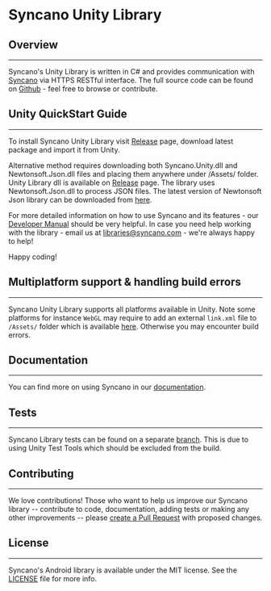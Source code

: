 # Syncano Unity Library

## Overview
---

Syncano's Unity Library is written in C# and provides communication with [Syncano](http://www.syncano.io/) via HTTPS RESTful interface.
The full source code can be found on [Github](https://github.com/Syncano/syncano-unity/) - feel free to browse or contribute.

## Unity QuickStart Guide
---
To install Syncano Unity Library visit [Release](https://github.com/Syncano/syncano-unity/releases/) page, download latest package and import it from Unity.

Alternative method requires downloading both Syncano.Unity.dll and Newtonsoft.Json.dll files and placing them anywhere under /Assets/ folder. Unity Library dll is available on [Release](https://github.com/Syncano/syncano-unity/releases/) page. The library uses Newtonsoft.Json.dll to process JSON files. The latest version of Newtonsoft Json library can be downloaded from [here](https://github.com/SaladLab/Json.Net.Unity3D/releases).


For more detailed information on how to use Syncano and its features - our [Developer Manual](http://docs.syncano.com/docs/getting-started-with-syncano/?utm_source=github&utm_medium=readme) should be very helpful.
In case you need help working with the library - email us at [libraries@syncano.com](mailto:libraries@syncano.com) - we're always happy to help!

Happy coding!

## Multiplatform support & handling build errors
---
Syncano Unity Library supports all platforms available in Unity. Note some platforms for instance `WebGL` may require to add an external `link.xml` file to `/Assets/` folder which is available [here](https://gist.github.com/ssztangierski/6a2801882124f311d409770eb6b23fc0). Otherwise you may encounter build errors.

## Documentation
---
You can find more on using Syncano in our [documentation](http://docs.syncano.io/docs/android/?utm_source=github&utm_medium=readme&utm_campaign=syncano-unity).

## Tests
---
Syncano Library tests can be found on a separate [branch](https://github.com/Syncano-Community/syncano-unity-tests). This is due to using Unity Test Tools which should be excluded from the build.

## Contributing
---
We love contributions! Those who want to help us improve our Syncano library -- contribute to code, documentation, adding tests or making any other improvements -- please [create a Pull Request](https://github.com/Syncano/syncano-unity/pulls) with proposed changes.

## License
---
Syncano's Android library is available under the MIT license. 
See the [LICENSE](https://github.com/Syncano/syncano-unity/blob/master/LICENSE) file for more info.
